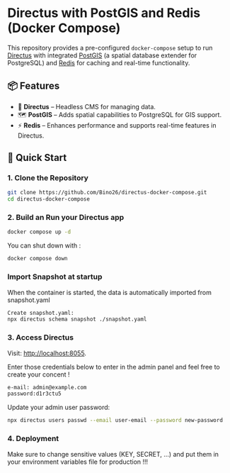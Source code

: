 # Directus with PostGIS and Redis (Docker Compose)

This repository provides a pre-configured `docker-compose` setup to run [Directus](https://directus.io/) with integrated [PostGIS](https://postgis.net/) (a spatial database extender for PostgreSQL) and [Redis](https://redis.io/) for caching and real-time functionality.

## 📦 Features

- 🔧 **Directus** – Headless CMS for managing data.
- 🗺️ **PostGIS** – Adds spatial capabilities to PostgreSQL for GIS support.
- ⚡ **Redis** – Enhances performance and supports real-time features in Directus.

## 🚀 Quick Start

### 1. Clone the Repository

```bash
git clone https://github.com/Bino26/directus-docker-compose.git
cd directus-docker-compose
```

### 2. Build an Run your Directus app 

```bash
docker compose up -d
```
You can shut down with :
```bash
docker compose down
```

### Import Snapshot at startup
When the container is started, the data is automatically imported from snapshot.yaml

```bash
Create snapshot.yaml:
npx directus schema snapshot ./snapshot.yaml
```

### 3. Access Directus
Visit: [http://localhost:8055](http://localhost:8055).

Enter those credentials below to  enter in the admin panel and feel free to create your concent !

```bash
e-mail: admin@example.com
password:d1r3ctu5
```

Update your admin user password:

```bash
npx directus users passwd --email user-email --password new-password
```
### 4. Deployment
Make sure to change sensitive values (KEY, SECRET, ...) and put them in your environment variables file for production !!!
